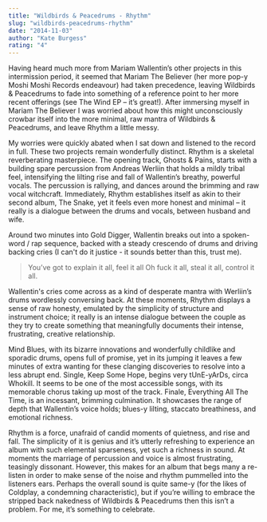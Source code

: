 ```yaml
---
title: "Wildbirds & Peacedrums - Rhythm"
slug: "wildbirds-peacedrums-rhythm"
date: "2014-11-03"
author: "Kate Burgess"
rating: "4"
---
```


Having heard much more from Mariam Wallentin’s other projects in this intermission period, it seemed that Mariam The Believer (her more pop-y Moshi Moshi Records endeavour) had taken precedence, leaving Wildbirds & Peacedrums to fade into something of a reference point to her more recent offerings (see The Wind EP – it’s great!). After immersing myself in Mariam The Believer I was worried about how this might unconsciously crowbar itself into the more minimal, raw mantra of Wildbirds & Peacedrums, and leave Rhythm a little messy.

My worries were quickly abated when I sat down and listened to the record in full. These two projects remain wonderfully distinct. Rhythm is a skeletal reverberating masterpiece. The opening track, Ghosts & Pains, starts with a building spare percussion from Andreas Werliin that holds a mildly tribal feel, intensifying the lilting rise and fall of Wallentin’s breathy, powerful vocals. The percussion is rallying, and dances around the brimming and raw vocal witchcraft. Immediately, Rhythm establishes itself as akin to their second album, The Snake, yet it feels even more honest and minimal – it really is a dialogue between the drums and vocals, between husband and wife.

Around two minutes into Gold Digger, Wallentin breaks out into a spoken-word / rap sequence, backed with a steady crescendo of drums and driving backing cries (I can't do it justice - it sounds better than this, trust me).

> You’ve got to explain it all, feel it all Oh fuck it all, steal it all, control it all.

Wallentin's cries come across as a kind of desperate mantra with Werliin’s drums wordlessly conversing back. At these moments, Rhythm displays a sense of raw honesty, emulated by the simplicity of structure and instrument choice; it really is an intense dialogue between the couple as they try to create something that meaningfully documents their intense, frustrating, creative relationship.

Mind Blues, with its bizarre innovations and wonderfully childlike and sporadic drums, opens full of promise, yet in its jumping it leaves a few minutes of extra wanting for these clanging discoveries to resolve into a less abrupt end. Single, Keep Some Hope, begins very tUnE-yArDs, circa Whokill. It seems to be one of the most accessible songs, with its memorable chorus taking up most of the track. Finale, Everything All The Time, is an incessant, brimming culmination. It showcases the range of depth that Wallentin’s voice holds; blues-y lilting, staccato breathiness, and emotional richness.

Rhythm is a force, unafraid of candid moments of quietness, and rise and fall. The simplicity of it is genius and it’s utterly refreshing to experience an album with such elemental sparseness, yet such a richness in sound. At moments the marriage of percussion and voice is almost frustrating, teasingly dissonant. However, this makes for an album that begs many a re-listen in order to make sense of the noise and rhythm pummelled into the listeners ears. Perhaps the overall sound is quite same-y (for the likes of Coldplay, a condemning characteristic), but if you’re willing to embrace the stripped back nakedness of Wildbirds & Peacedrums then this isn’t a problem. For me, it’s something to celebrate.
